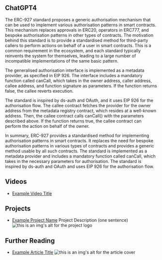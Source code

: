 ## ChatGPT4

The ERC-927 standard proposes a generic authorisation mechanism that can be used to implement various authorisation patterns in smart contracts. This mechanism replaces approvals in ERC20, operators in ERC777, and bespoke authorisation patterns in other types of contracts. The motivation behind this standard is to provide a standardised method for third-party callers to perform actions on behalf of a user in smart contracts. This is a common requirement in the ecosystem, and each standard typically reinvents the system for themselves, leading to a large number of incompatible implementations of the same basic pattern. 

The generalised authorisation interface is implemented as a metadata provider, as specified in EIP 926. The interface includes a mandatory function called canCall, which takes in the owner address, caller address, callee address, and function signature as parameters. If the function returns false, the callee reverts execution. 

The standard is inspired by ds-auth and OAuth, and it uses EIP 926 for the authorisation flow. The callee contract fetches the provider for the owner address from the metadata registry contract, which resides at a well-known address. Then, the callee contract calls canCall() with the parameters described above. If the function returns true, the callee contract can perform the action on behalf of the owner. 

In summary, ERC-927 provides a standardised method for implementing authorisation patterns in smart contracts. It replaces the need for bespoke authorisation patterns in various types of contracts and provides a generic method usable by all such contracts. The standard is implemented as a metadata provider and includes a mandatory function called canCall, which takes in the necessary parameters for authorisation. The standard is inspired by ds-auth and OAuth and uses EIP 926 for the authorisation flow.

## Videos

- [Example Video Title](https://www.youtube.com/watch?v=TDGq4aeevgY)

## Projects

- [Example Project Name](https://xxxx.xxx/xxxxx) Project Description (one sentence) ![this is an img's alt for the project logo](https://xxxx.xxx/project-logo.xxx)

## Further Reading

- [Example Article Title](https://xxxx.xxx/xxxxx) ![this is an img's alt for the article cover](https://xxxx.xxx/article-cover.xxx)
